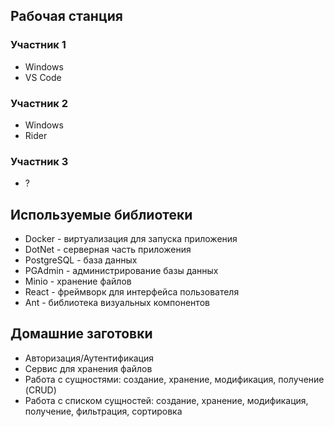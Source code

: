 
## Рабочая станция

### Участник 1
 * Windows
 * VS Code

### Участник 2
 * Windows
 * Rider

### Участник 3
 * ?

## Используемые библиотеки

* Docker - виртуализация для запуска приложения
* DotNet - серверная часть приложения
* PostgreSQL - база данных
* PGAdmin - администрирование базы данных
* Minio - хранение файлов
* React - фреймворк для интерфейса пользователя
* Ant - библиотека визуальных компонентов

## Домашние заготовки
* Авторизация/Аутентификация
* Сервис для хранения файлов
* Работа с сущностями: создание, хранение, модификация, получение (CRUD)
* Работа с списком сущностей: создание, хранение, модификация, получение, фильтрация, сортировка